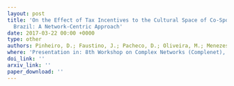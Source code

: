 ```yaml
---
layout: post
title: 'On the Effect of Tax Incentives to the Cultural Space of Co-Sponsorship in
  Brazil: A Network-Centric Approach'
date: 2017-03-22 00:00 +0000
type: other
authors: Pinheiro, D.; Faustino, J.; Pacheco, D.; Oliveira, M.; Menezes, R.; Menezes, H.
where: 'Presentation in: 8th Workshop on Complex Networks (Complenet), 2017. Dubrovnik, Croatia.'
doi_link: ''
arxiv_link: ''
paper_download: ''
---
```

